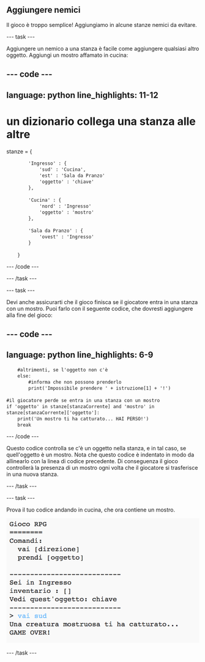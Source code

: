 ## Aggiungere nemici

Il gioco è troppo semplice! Aggiungiamo in alcune stanze nemici da evitare.

--- task ---

Aggiungere un nemico a una stanza è facile come aggiungere qualsiasi altro oggetto. Aggiungi un mostro affamato in cucina:

--- code ---
---
language: python
line_highlights: 11-12
---

# un dizionario collega una stanza alle altre
stanze = {

            'Ingresso' : {
                'sud' : 'Cucina',
                'est' : 'Sala da Pranzo'
                'oggetto' : 'chiave'
            },
    
            'Cucina' : {
                'nord' : 'Ingresso'
                'oggetto' : 'mostro'
            },
    
            'Sala da Pranzo' : {
                'ovest' : 'Ingresso'
            }
    
        }
    

--- /code ---

--- /task ---

--- task ---

Devi anche assicurarti che il gioco finisca se il giocatore entra in una stanza con un mostro. Puoi farlo con il seguente codice, che dovresti aggiungere alla fine del gioco:

--- code ---
---
language: python
line_highlights: 6-9
---
        #altrimenti, se l'oggetto non c'è
        else:
            #informa che non possono prenderlo
            print('Impossibile prendere ' + istruzione[1] + '!')
    
    #il giocatore perde se entra in una stanza con un mostro
    if 'oggetto' in stanze[stanzaCorrente] and 'mostro' in stanze[stanzaCorrente]['oggetto']:
        print('Un mostro ti ha catturato... HAI PERSO!')
        break
    

--- /code ---

Questo codice controlla se c'è un oggetto nella stanza, e in tal caso, se quell'oggetto è un mostro. Nota che questo codice è indentato in modo da allinearlo con la linea di codice precedente. Di conseguenza il gioco controllerà la presenza di un mostro ogni volta che il giocatore si trasferisce in una nuova stanza.

--- /task ---

--- task ---

Prova il tuo codice andando in cucina, che ora contiene un mostro.

![schermata](images/rpg-monster-test.png)

--- /task ---